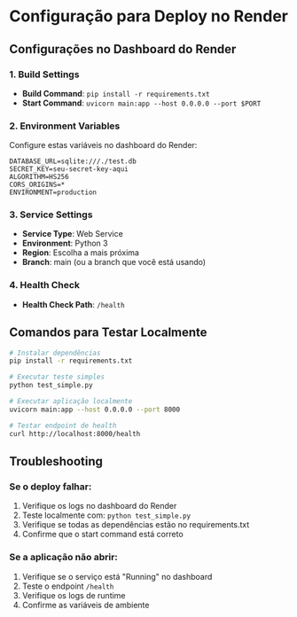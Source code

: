 # Configuração para Deploy no Render

## Configurações no Dashboard do Render

### 1. Build Settings
- **Build Command**: `pip install -r requirements.txt`
- **Start Command**: `uvicorn main:app --host 0.0.0.0 --port $PORT`

### 2. Environment Variables
Configure estas variáveis no dashboard do Render:

```
DATABASE_URL=sqlite:///./test.db
SECRET_KEY=seu-secret-key-aqui
ALGORITHM=HS256
CORS_ORIGINS=*
ENVIRONMENT=production
```

### 3. Service Settings
- **Service Type**: Web Service
- **Environment**: Python 3
- **Region**: Escolha a mais próxima
- **Branch**: main (ou a branch que você está usando)

### 4. Health Check
- **Health Check Path**: `/health`

## Comandos para Testar Localmente

```bash
# Instalar dependências
pip install -r requirements.txt

# Executar teste simples
python test_simple.py

# Executar aplicação localmente
uvicorn main:app --host 0.0.0.0 --port 8000

# Testar endpoint de health
curl http://localhost:8000/health
```

## Troubleshooting

### Se o deploy falhar:
1. Verifique os logs no dashboard do Render
2. Teste localmente com: `python test_simple.py`
3. Verifique se todas as dependências estão no requirements.txt
4. Confirme que o start command está correto

### Se a aplicação não abrir:
1. Verifique se o serviço está "Running" no dashboard
2. Teste o endpoint `/health`
3. Verifique os logs de runtime
4. Confirme as variáveis de ambiente
